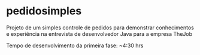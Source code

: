 # pedidosimples

Projeto de um simples controle de pedidos para demonstrar conhecimentos e experiência na entrevista de desenvolvedor Java para a empresa TheJob

Tempo de desenvolvimento da primeira fase: ~4:30 hrs
